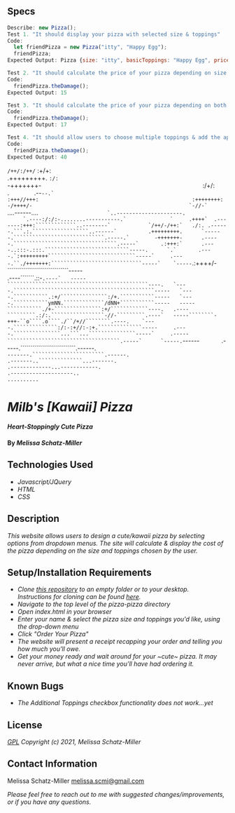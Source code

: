 ## Specs

```javascript
Describe: new Pizza();
Test 1. "It should display your pizza with selected size & toppings"
Code: 
  let friendPizza = new Pizza("itty", "Happy Egg");
  friendPizza;
Expected Output: Pizza {size: "itty", basicToppings: "Happy Egg", price: 10}

Test 2. "It should calculate the price of your pizza depending on size (10 + size price modifier)"
Code: 
  friendPizza.theDamage();
Expected Output: 15

Test 3. "It should calculate the price of your pizza depending on both size & topping choice (10 + size price modifier + topping price modifier)"
Code:
  friendPizza.theDamage();
Expected Output: 17

Test 4. "It should allow users to choose multiple toppings & add the appropriate price modifiers"
Code:
  friendPizza.theDamage();
Expected Output: 40

```
  `/++/:/++/`         :+/+:                                                
  .+++++++++.         `:/:`                                                
   -+++++++-            `                                                  
    `:/+/:`                                                                
      `.`        `.--``--.`                                                
                 :+++//+++:                                                
                 :++++++++:                                                
                  -/++++/-                                                 
                   `-//-`                                                  
                                    ``....------....``                     
                                `..---------------------.``                
                    ````     `.----:/:/:-........-----------.`             
             `     .++++`  .-------:+++:`````````````..--------`           
      `/++/-/++:`   ./:. .------.```.:.``````````````````..------`         
      .+++++++++.      `------.`````````````````````````````.-----.`       
       -+++++++-      .-----.`````````````````````````````````.-----`      
        .:+++:`      .----..:::-.:::.```````````````````````````-----.     
          `.`       .----.`:+++++++++````````````````````````````-----`    
                   .----.``./+++++++:`````````````````````````````-----`   
                  `-----````.:++++/-```````````````````````````````-----   
                  .----```````.::-`````````````````````````````````.----`  
                  -----`````````````````````````````````````````````----.  
                 `----.`````````````````````````````````````````````-----  
                 `----.```````````.:+/```````````````:/+.```````````-----  
                 `----.```````````ymNN.`````````````/dNN+```````````-----  
                  -----```````````./+-```````````````:+/````````````----.  
                  .----`````````.:/:.`````````````````-//-`````````.----`  
                   -----````````-+++-``o````.o````./``/+//````````.----.   
                   `----.``````````````:/:-:+//:-:+.``````````````-----    
                    .----.```````````````...```...```````````````-----`    
                     .-----````````````````````````````````````.-----`     
                      `-----.`````````````````````````````````------`      
                       `.-----.````````````````````````````.------.        
                         `-------.```````````````````````.------.`         
                           `.-------..``````````````...-------.`           
                             `.-------------...------------.`              
                                 `.--------------------..`                 
                                     ```..........```                      

# _Milb's [Kawaii] Pizza_

#### _Heart-Stoppingly Cute Pizza_

#### By _**Melissa Schatz-Miller**_

## Technologies Used

* _Javascript/JQuery_
* _HTML_
* _CSS_

## Description

_This website allows users to design a cute/kawaii pizza by selecting options from dropdown menus. The site will calculate & display the cost of the pizza depending on the size and toppings chosen by the user._

## Setup/Installation Requirements

* _Clone [this repository](https://github.com/tigertiger/pizza-pizza) to an empty folder or to your desktop.  
Instructions for cloning can be found [here](https://docs.github.com/en/github/creating-cloning-and-archiving-repositories/cloning-a-repository-from-github/cloning-a-repository)._
* _Navigate to the top level of the pizza-pizza directory_
* _Open index.html in your browser_
* _Enter your name & select the pizza size and toppings you'd like, using the drop-down menu_
* _Click "Order Your Pizza"_
* _The website will present a receipt recapping your order and telling you how much you'll owe._
* _Get your money ready and wait around for your ~cute~ pizza. It may never arrive, but what a nice time you'll have had ordering it._

## Known Bugs

* _The Additional Toppings checkbox functionality does not work...yet_

## License

_[GPL](https://opensource.org/licenses/gpl-license)_
_Copyright (c) 2021, Melissa Schatz-Miller_

## Contact Information

Melissa Schatz-Miller <melissa.scmi@gmail.com>

_Please feel free to reach out to me with suggested changes/improvements, or if you have any questions._